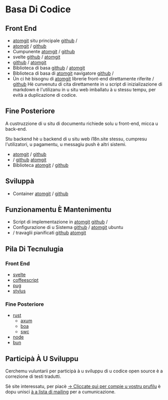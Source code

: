 # Basa Di Codice

## Front End

* [atomgit](https://atomgit.com/i18n/proto) situ principale [github](https://github.com/i18n-site/site) /
* [atomgit](https://atomgit.com/i18n/md) / [github](https://github.com/i18n-site/md)
* Cumpunente [atomgit](https://atomgit.com/i18n/18x) / [github](https://github.com/i18n-site/18x)
* svelte [github](https://github.com/i18n-site/plugin) / [atomgit](https://atomgit.com/i18n/plugin)
* [github](https://github.com/i18n-site/proto) / [atomgit](https://atomgit.com/i18n/proto)
* Biblioteca di basa [github](https://github.com/i18n-site/lib) / [atomgit](https://atomgit.com/i18n/lib)
* Biblioteca di basa di [atomgit](https://atomgit.com/i18n/ie) navigatore [github](https://github.com/i18n-site/ie) /
* Ùn ci hè bisognu di [atomgit](https://atomgit.com/i18n/x) librerie front-end direttamente riferite / [github](https://github.com/i18n-site/x)
  Hè cunvenutu di cita direttamente in u script di inizializazione di markdown è l'utilizanu in u situ web imballatu à u stessu tempu, per evità a duplicazione di codice.

## Fine Posteriore

A custruzzione di u situ di documentu richiede solu u front-end, micca u back-end.

Stu backend hè u backend di u situ web i18n.site stessu, cumpresu l'utilizatori, u pagamentu, u messagiu push è altri sistemi.

* [atomgit](https://atomgit.com/i18n-api/srv) / [github](https://github.com/i18n-api/srv)
* / [github](https://github.com/i18n-api/pub) [atomgit](https://atomgit.com/i18n-api/pub)
* Biblioteca [atomgit](https://atomgit.com/i18n/rust) / [github](https://github.com/i18n-site/rust)

## Sviluppà

* Container [atomgit](https://atomgit.com/i18n-api/srv.docker) / [github](https://github.com/i18n-api/srv.docker)

## Funzionamentu È Mantenimentu

* Script di implementazione in [atomgit](https://atomgit.com/i18n-ops/ops) [github](https://github.com/i18n-ops/ops) /
* Configurazione di u Sistema [github](https://github.com/i18n-ops/ubuntu) / [atomgit](https://atomgit.com/i18n-ops/ubuntu) ubuntu
* / travaglii pianificati [github](https://github.com/i18n-cron/cron) [atomgit](https://atomgit.com/i18n/cron)

## Pila Di Tecnulugia

### Front End

* [svelte](//svelte.dev)
* [coffeescript](//coffeescript.org)
* [pug](https://github.com/pugjs/pug)
* [stylus](https://stylus.com)

### Fine Posteriore

* [rust](//rust.org)
  * [axum](//github.com/tokio-rs/axum)
  * [boa](//github.com/boa-dev/boa)
  * [swc](//swc.rs)
* [node](//nodejs.org)
* [bun](//bun.dev)

## Participà À U Sviluppu

Cerchemu vuluntarii per participà à u sviluppu di u codice open source è a correzione di testi tradutti.

Sè site interessatu, per piacè [→ Cliccate quì per compie u vostru prufilu](https://ggl.link/i18n) è dopu unisci [à a lista di mailing](https://groups.google.com/u/2/g/i18n-site) per a cumunicazione.